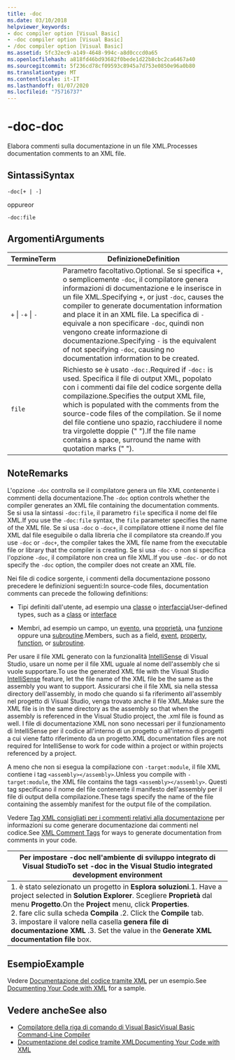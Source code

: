 ```yaml
---
title: -doc
ms.date: 03/10/2018
helpviewer_keywords:
- doc compiler option [Visual Basic]
- -doc compiler option [Visual Basic]
- /doc compiler option [Visual Basic]
ms.assetid: 5fc32ec9-a149-4648-994c-a8d0cccd0a65
ms.openlocfilehash: a818fd46bd93682f0bede1d22b8cbc2ca6467a40
ms.sourcegitcommit: 5f236cd78cf09593c8945a7d753e0850e96a0b80
ms.translationtype: MT
ms.contentlocale: it-IT
ms.lasthandoff: 01/07/2020
ms.locfileid: "75716737"
---
```

# <a name="-doc"></a><span data-ttu-id="b47ef-102">-doc</span><span class="sxs-lookup"><span data-stu-id="b47ef-102">-doc</span></span>
<span data-ttu-id="b47ef-103">Elabora commenti sulla documentazione in un file XML.</span><span class="sxs-lookup"><span data-stu-id="b47ef-103">Processes documentation comments to an XML file.</span></span>  
  
## <a name="syntax"></a><span data-ttu-id="b47ef-104">Sintassi</span><span class="sxs-lookup"><span data-stu-id="b47ef-104">Syntax</span></span>  
  
```console  
-doc[+ | -]  
```

<span data-ttu-id="b47ef-105">oppure</span><span class="sxs-lookup"><span data-stu-id="b47ef-105">or</span></span>  

```console
-doc:file  
```  
  
## <a name="arguments"></a><span data-ttu-id="b47ef-106">Argomenti</span><span class="sxs-lookup"><span data-stu-id="b47ef-106">Arguments</span></span>  
  
|<span data-ttu-id="b47ef-107">Termine</span><span class="sxs-lookup"><span data-stu-id="b47ef-107">Term</span></span>|<span data-ttu-id="b47ef-108">Definizione</span><span class="sxs-lookup"><span data-stu-id="b47ef-108">Definition</span></span>|  
|---|---|  
|<span data-ttu-id="b47ef-109">`+` &#124; `-`</span><span class="sxs-lookup"><span data-stu-id="b47ef-109">`+` &#124; `-`</span></span>|<span data-ttu-id="b47ef-110">Parametro facoltativo.</span><span class="sxs-lookup"><span data-stu-id="b47ef-110">Optional.</span></span> <span data-ttu-id="b47ef-111">Se si specifica +, o semplicemente `-doc`, il compilatore genera informazioni di documentazione e le inserisce in un file XML.</span><span class="sxs-lookup"><span data-stu-id="b47ef-111">Specifying +, or just `-doc`, causes the compiler to generate documentation information and place it in an XML file.</span></span> <span data-ttu-id="b47ef-112">La specifica di `-` equivale a non specificare `-doc`, quindi non vengono create informazione di documentazione.</span><span class="sxs-lookup"><span data-stu-id="b47ef-112">Specifying `-` is the equivalent of not specifying `-doc`, causing no documentation information to be created.</span></span>|  
|`file`|<span data-ttu-id="b47ef-113">Richiesto se è usato `-doc:`.</span><span class="sxs-lookup"><span data-stu-id="b47ef-113">Required if `-doc:` is used.</span></span> <span data-ttu-id="b47ef-114">Specifica il file di output XML, popolato con i commenti dai file del codice sorgente della compilazione.</span><span class="sxs-lookup"><span data-stu-id="b47ef-114">Specifies the output XML file, which is populated with the comments from the source-code files of the compilation.</span></span> <span data-ttu-id="b47ef-115">Se il nome del file contiene uno spazio, racchiudere il nome tra virgolette doppie (" ").</span><span class="sxs-lookup"><span data-stu-id="b47ef-115">If the file name contains a space, surround the name with quotation marks (" ").</span></span>|  
  
## <a name="remarks"></a><span data-ttu-id="b47ef-116">Note</span><span class="sxs-lookup"><span data-stu-id="b47ef-116">Remarks</span></span>  
 <span data-ttu-id="b47ef-117">L'opzione `-doc` controlla se il compilatore genera un file XML contenente i commenti della documentazione.</span><span class="sxs-lookup"><span data-stu-id="b47ef-117">The `-doc` option controls whether the compiler generates an XML file containing the documentation comments.</span></span> <span data-ttu-id="b47ef-118">Se si usa la sintassi `-doc:file`, il parametro `file` specifica il nome del file XML.</span><span class="sxs-lookup"><span data-stu-id="b47ef-118">If you use the `-doc:file` syntax, the `file` parameter specifies the name of the XML file.</span></span> <span data-ttu-id="b47ef-119">Se si usa `-doc` o `-doc+`, il compilatore ottiene il nome del file XML dal file eseguibile o dalla libreria che il compilatore sta creando.</span><span class="sxs-lookup"><span data-stu-id="b47ef-119">If you use `-doc` or `-doc+`, the compiler takes the XML file name from the executable file or library that the compiler is creating.</span></span> <span data-ttu-id="b47ef-120">Se si usa `-doc-` o non si specifica l'opzione `-doc`, il compilatore non crea un file XML.</span><span class="sxs-lookup"><span data-stu-id="b47ef-120">If you use `-doc-` or do not specify the `-doc` option, the compiler does not create an XML file.</span></span>  
  
 <span data-ttu-id="b47ef-121">Nei file di codice sorgente, i commenti della documentazione possono precedere le definizioni seguenti:</span><span class="sxs-lookup"><span data-stu-id="b47ef-121">In source-code files, documentation comments can precede the following definitions:</span></span>  
  
- <span data-ttu-id="b47ef-122">Tipi definiti dall'utente, ad esempio una [classe](../../../visual-basic/language-reference/statements/class-statement.md) o [interfaccia](../../../visual-basic/language-reference/statements/interface-statement.md)</span><span class="sxs-lookup"><span data-stu-id="b47ef-122">User-defined types, such as a [class](../../../visual-basic/language-reference/statements/class-statement.md) or [interface](../../../visual-basic/language-reference/statements/interface-statement.md)</span></span>  
  
- <span data-ttu-id="b47ef-123">Membri, ad esempio un campo, un [evento](../../../visual-basic/language-reference/statements/event-statement.md), una [proprietà](../../../visual-basic/language-reference/statements/property-statement.md), una [funzione](../../../visual-basic/language-reference/statements/function-statement.md) oppure una [subroutine](../../../visual-basic/language-reference/statements/sub-statement.md).</span><span class="sxs-lookup"><span data-stu-id="b47ef-123">Members, such as a field, [event](../../../visual-basic/language-reference/statements/event-statement.md), [property](../../../visual-basic/language-reference/statements/property-statement.md), [function](../../../visual-basic/language-reference/statements/function-statement.md), or [subroutine](../../../visual-basic/language-reference/statements/sub-statement.md).</span></span>  
  
 <span data-ttu-id="b47ef-124">Per usare il file XML generato con la funzionalità [IntelliSense](/visualstudio/ide/using-intellisense) di Visual Studio, usare un nome per il file XML uguale al nome dell'assembly che si vuole supportare.</span><span class="sxs-lookup"><span data-stu-id="b47ef-124">To use the generated XML file with the Visual Studio [IntelliSense](/visualstudio/ide/using-intellisense) feature, let the file name of the XML file be the same as the assembly you want to support.</span></span> <span data-ttu-id="b47ef-125">Assicurarsi che il file XML sia nella stessa directory dell'assembly, in modo che quando si fa riferimento all'assembly nel progetto di Visual Studio, venga trovato anche il file XML.</span><span class="sxs-lookup"><span data-stu-id="b47ef-125">Make sure the XML file is in the same directory as the assembly so that when the assembly is referenced in the Visual Studio project, the .xml file is found as well.</span></span> <span data-ttu-id="b47ef-126">I file di documentazione XML non sono necessari per il funzionamento di IntelliSense per il codice all'interno di un progetto o all'interno di progetti a cui viene fatto riferimento da un progetto.</span><span class="sxs-lookup"><span data-stu-id="b47ef-126">XML documentation files are not required for IntelliSense to work for code within a project or within projects referenced by a project.</span></span>  
  
 <span data-ttu-id="b47ef-127">A meno che non si esegua la compilazione con `-target:module`, il file XML contiene i tag `<assembly></assembly>`.</span><span class="sxs-lookup"><span data-stu-id="b47ef-127">Unless you compile with `-target:module`, the XML file contains the tags `<assembly></assembly>`.</span></span> <span data-ttu-id="b47ef-128">Questi tag specificano il nome del file contenente il manifesto dell'assembly per il file di output della compilazione.</span><span class="sxs-lookup"><span data-stu-id="b47ef-128">These tags specify the name of the file containing the assembly manifest for the output file of the compilation.</span></span>  
  
 <span data-ttu-id="b47ef-129">Vedere [Tag XML consigliati per i commenti relativi alla documentazione](../../../visual-basic/language-reference/xmldoc/index.md) per informazioni su come generare documentazione dai commenti nel codice.</span><span class="sxs-lookup"><span data-stu-id="b47ef-129">See [XML Comment Tags](../../../visual-basic/language-reference/xmldoc/index.md) for ways to generate documentation from comments in your code.</span></span>  
  
|<span data-ttu-id="b47ef-130">Per impostare -doc nell'ambiente di sviluppo integrato di Visual Studio</span><span class="sxs-lookup"><span data-stu-id="b47ef-130">To set -doc in the Visual Studio integrated development environment</span></span>|  
|---|  
|<span data-ttu-id="b47ef-131">1. è stato selezionato un progetto in **Esplora soluzioni**.</span><span class="sxs-lookup"><span data-stu-id="b47ef-131">1.  Have a project selected in **Solution Explorer**.</span></span> <span data-ttu-id="b47ef-132">Scegliere **Proprietà** dal menu **Progetto**.</span><span class="sxs-lookup"><span data-stu-id="b47ef-132">On the **Project** menu, click **Properties**.</span></span> <br /><span data-ttu-id="b47ef-133">2. fare clic sulla scheda **Compila** .</span><span class="sxs-lookup"><span data-stu-id="b47ef-133">2.  Click the **Compile** tab.</span></span><br /><span data-ttu-id="b47ef-134">3. impostare il valore nella casella **genera file di documentazione XML** .</span><span class="sxs-lookup"><span data-stu-id="b47ef-134">3.  Set the value in the **Generate XML documentation file** box.</span></span>|  
  
## <a name="example"></a><span data-ttu-id="b47ef-135">Esempio</span><span class="sxs-lookup"><span data-stu-id="b47ef-135">Example</span></span>  
 <span data-ttu-id="b47ef-136">Vedere [Documentazione del codice tramite XML](../../../visual-basic/programming-guide/program-structure/documenting-your-code-with-xml.md) per un esempio.</span><span class="sxs-lookup"><span data-stu-id="b47ef-136">See [Documenting Your Code with XML](../../../visual-basic/programming-guide/program-structure/documenting-your-code-with-xml.md) for a sample.</span></span>  
  
## <a name="see-also"></a><span data-ttu-id="b47ef-137">Vedere anche</span><span class="sxs-lookup"><span data-stu-id="b47ef-137">See also</span></span>

- [<span data-ttu-id="b47ef-138">Compilatore della riga di comando di Visual Basic</span><span class="sxs-lookup"><span data-stu-id="b47ef-138">Visual Basic Command-Line Compiler</span></span>](../../../visual-basic/reference/command-line-compiler/index.md)
- [<span data-ttu-id="b47ef-139">Documentazione del codice tramite XML</span><span class="sxs-lookup"><span data-stu-id="b47ef-139">Documenting Your Code with XML</span></span>](../../../visual-basic/programming-guide/program-structure/documenting-your-code-with-xml.md)
